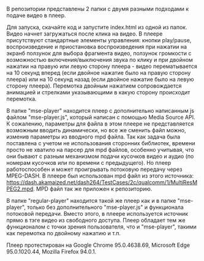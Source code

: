 В репозитории представлены 2 папки с двумя разными подходами к подаче видео в плеер.

Для запуска, скачайте код и запустите index.html из одной из папок. Видео начнет загружаться после клика на видео.
В плеере присутствуют стандартные элементы управления: кнопки play/pause, воспроизведение и приостановка воспроизведения при нажатии на экранб ползунок для выбора фрагмента видео, ползунок громкости с возможностью включения/выключения звука по клику и при двойном нажатии на правую или левую сторону плеера - видео перематывается на 10 секунд вперед (если двойное нажатие было на правую сторону плеера) или на 10 секунд назад (если двойное нажатие было на левую сторону плеера). Перемотка двойным нажатием сопровождается анимацией и стрелками указывающими в какую сторону происходит перемотка. 

В папке "mse-player" находится плеер с дополнительно написанным js файлом "mse-player.js", который написан с помощью Media Source API. К сожалению, параметры для файла в этом плеере не представляется возможным вводить динамически, но все же сменить файл можно, изменив параметры из вводного mpd файла. Так как задача была поставлена с учетом не использования сторонних библиотек, времени просто не хватило на парсер для mpd файлов, особенно учитывая, что они бывают с разным механизмом подачи кусочков видео и аудио (по номерам кусочков или по времени с предыдущего). Но плеер работоспособен и может проигрывать потоковую передачу через MPEG-DASH. В плеере был использован mpd файл из этого источника: https://dash.akamaized.net/dash264/TestCases/2c/qualcomm/1/MultiResMPEG2.mpd. MPD файл так же приложен к репозиторию. 

В папке "regular-player" находится такой же плеер как и в папке "mse-player", только без дополнительного "mse-player.js" и функционала потоковой передачи. Вместо этого, в плеере используется источник прямо в тэге видео из свободного доступа. Плеер обладает тем же функционалом с точки зрения пользователя, что и "mse-player", такими как перемотка по двойному нажатию и т.п.

Плеер протестирован на Google Chrome 95.0.4638.69, Microsoft Edge 95.0.1020.44, Mozilla Firefox 94.0.1.
